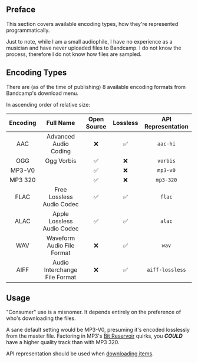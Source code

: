 ## Preface

This section covers available encoding types, how they're represented programmatically.

Just to note, while I am a small audiophile, I have no experience as a musician and have never uploaded files to Bandcamp. I do not know the process, therefore I do not know how files are sampled.

## Encoding Types

There are (as of the time of publishing) 8 available encoding formats from Bandcamp's download menu.

In ascending order of relative size:

| Encoding |           Full Name           | Open Source | Lossless | API Representation |
|:--------:|:-----------------------------:|:-----------:|:--------:|:------------------:|
|    AAC   |     Advanced Audio Coding     |      ❌      |     ✅    |      `aac-hi`      |
|    OGG   |           Ogg Vorbis          |      ✅      |     ❌    |      `vorbis`      |
|  MP3-V0  |                               |      ✅      |     ❌    |      `mp3-v0`      |
|  MP3 320 |                               |      ✅      |     ❌    |      `mp3-320`     |
|   FLAC   |   Free Lossless Audio Codec   |      ✅      |     ✅    |       `flac`       |
|   ALAC   |   Apple Lossless Audio Codec  |      ✅      |     ✅    |       `alac`       |
|    WAV   |   Waveform Audio File Format  |      ❌      |     ✅    |        `wav`       |
|   AIFF   | Audio Interchange File Format |      ❌      |     ✅    |   `aiff-lossless`  |

## Usage

"Consumer" use is a misnomer. It depends entirely on the preference of who's downloading the files.

A sane default setting would be MP3-V0, presuming it's encoded losslessly from the master file. Factoring in MP3's [Bit Reservoir](https://wiki.hydrogenaud.io/index.php?title=Bit_reservoir) quirks, you _**COULD**_ have a higher quality track than with MP3 320.

API representation should be used when [downloading items](https://github.com/har-nick/bandcamp-api-docs/wiki/Downloading-Items#the-breakdown).
